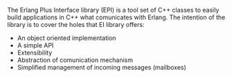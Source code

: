 The Erlang Plus Interface library (EPI) is a tool set of C++ classes to easily build applications in C++ what comunicates with Erlang.
The intention of the library is to cover the holes that EI library offers:

  * An object oriented implementation
  * A simple API
  * Extensibility
  * Abstraction of comunication mechanism
  * Simplified management of incoming messages (mailboxes)